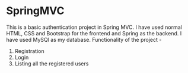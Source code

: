 # SpringMVC
This is a basic authentication project in Spring MVC.
I have used normal HTML, CSS and Bootstrap for the frontend and Spring as the backend.
I have used MySQl as my database.
Functionality of the project - 
1. Registration
2. Login
3. Listing all the registered users
